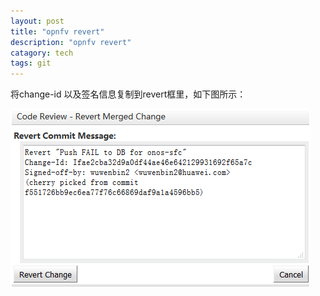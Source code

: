 ```yaml
---
layout: post
title: "opnfv revert"
description: "opnfv revert"
catagory: tech
tags: git
---
```


将change-id 以及签名信息复制到revert框里，如下图所示：  

![revert](/images/opnfv_revert.png)
